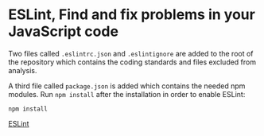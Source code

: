 # ESLint, Find and fix problems in your JavaScript code

Two files called `.eslintrc.json` and
`.eslintignore` are added to the root of the repository which contains the
coding standards and files excluded from analysis.

A third file called `package.json` is added which contains the needed npm
modules. Run `npm install` after the installation in order to enable ESLint:

```shell
npm install
```

[ESLint](https://eslint.org/)
